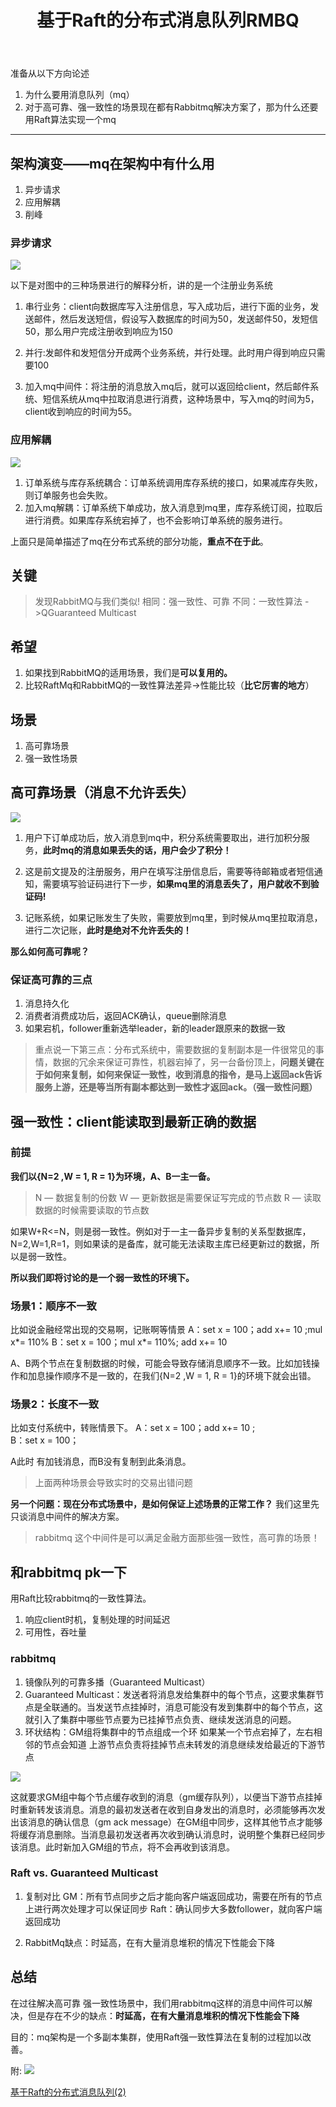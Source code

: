 ﻿---
title: 基于Raft的分布式消息队列RMBQ
tag: schedule
categories: distributed
---



准备从以下方向论述
1. 为什么要用消息队列（mq）
2. 对于高可靠、强一致性的场景现在都有Rabbitmq解决方案了，那为什么还要用Raft算法实现一个mq
<!-- more -->
---

## 架构演变——mq在架构中有什么用
1. 异步请求
2. 应用解耦
3. 削峰

### 异步请求
![](http://op7scj9he.bkt.clouddn.com/IMG_1925.JPG)

以下是对图中的三种场景进行的解释分析，讲的是一个注册业务系统
1. 串行业务：client向数据库写入注册信息，写入成功后，进行下面的业务，发送邮件，然后发送短信，假设写入数据库的时间为50，发送邮件50，发短信50，那么用户完成注册收到响应为150

2. 并行:发邮件和发短信分开成两个业务系统，并行处理。此时用户得到响应只需要100

3. 加入mq中间件：将注册的消息放入mq后，就可以返回给client，然后邮件系统、短信系统从mq中拉取消息进行消费，这种场景中，写入mq的时间为5，client收到响应的时间为55。

### 应用解耦
![](http://op7scj9he.bkt.clouddn.com/_8F8E%7DJXOOYW%29@AF@ZZ%28_4E.png)

1. 订单系统与库存系统耦合：订单系统调用库存系统的接口，如果减库存失败，则订单服务也会失败。
2. 加入mq解耦：订单系统下单成功，放入消息到mq里，库存系统订阅，拉取后进行消费。如果库存系统宕掉了，也不会影响订单系统的服务进行。

上面只是简单描述了mq在分布式系统的部分功能，**重点不在于此**。


## 关键
>发现RabbitMQ与我们类似!
相同：强一致性、可靠
不同：一致性算法 ->QGuaranteed Multicast

## 希望
1. 如果找到RabbitMQ的适用场景，我们是**可以复用的。**
2. 比较RaftMq和RabbitMQ的一致性算法差异->性能比较（**比它厉害的地方**）

## 场景
1. 高可靠场景
2. 强一致性场景

## 高可靠场景（消息不允许丢失）
![](http://op7scj9he.bkt.clouddn.com/TIM%E5%9B%BE%E7%89%8720180514151447.png)

1. 用户下订单成功后，放入消息到mq中，积分系统需要取出，进行加积分服务，**此时mq的消息如果丢失的话，用户会少了积分！**

2. 这是前文提及的注册服务，用户在填写注册信息后，需要等待邮箱或者短信通知，需要填写验证码进行下一步，**如果mq里的消息丢失了，用户就收不到验证码!**

3. 记账系统，如果记账发生了失败，需要放到mq里，到时候从mq里拉取消息，进行二次记账，**此时是绝对不允许丢失的！**

**那么如何高可靠呢？**
### 保证高可靠的三点
1. 消息持久化
2. 消费者消费成功后，返回ACK确认，queue删除消息
3. 如果宕机，follower重新选举leader，新的leader跟原来的数据一致

>重点说一下第三点：分布式系统中，需要数据的复制副本是一件很常见的事情，数据的冗余来保证可靠性，机器宕掉了，另一台备份顶上，**问题关键在于如何来复制，如何来保证一致性，收到消息的指令，是马上返回ack告诉服务上游，还是等当所有副本都达到一致性才返回ack。（强一致性问题）**


## 强一致性：client能读取到最新正确的数据
### 前提
**我们以{N=2 ,W = 1, R = 1}为环境，A、B一主一备。**
>N — 数据复制的份数
W — 更新数据是需要保证写完成的节点数
R — 读取数据的时候需要读取的节点数

如果W+R<=N，则是弱一致性。例如对于一主一备异步复制的关系型数据库，N=2,W=1,R=1，则如果读的是备库，就可能无法读取主库已经更新过的数据，所以是弱一致性。

**所以我们即将讨论的是一个弱一致性的环境下。**
### 场景1：顺序不一致
比如说金融经常出现的交易啊，记账啊等情景
A：set x = 100；add x+= 10 ;mul x*= 110%
B：set x = 100；mul x*= 110%; add x+= 10

A、B两个节点在复制数据的时候，可能会导致存储消息顺序不一致。比如加钱操作和加息操作顺序不是一致的，在我们{N=2 ,W = 1, R = 1}的环境下就会出错。


### 场景2：长度不一致 
比如支付系统中，转账情景下。
A：set x = 100；add x+= 10 ;   
B：set x = 100；

A此时 有加钱消息，而B没有复制到此条消息。

>上面两种场景会导致实时的交易出错问题


**另一个问题：现在分布式场景中，是如何保证上述场景的正常工作？**
我们这里先只谈消息中间件的解决方案。
>rabbitmq 这个中间件是可以满足金融方面那些强一致性，高可靠的场景！

## 和rabbitmq pk一下
用Raft比较rabbitmq的一致性算法。
1. 响应client时机，复制处理的时间延迟
2. 可用性，吞吐量

### rabbitmq
1. 镜像队列的可靠多播（Guaranteed Multicast）
2. Guaranteed Multicast：发送者将消息发给集群中的每个节点，这要求集群节点是全联通的。当发送节点挂掉时，消息可能没有发到集群中的每个节点，这就引入了集群中哪些节点要为已挂掉节点负责、继续发送消息的问题。
3. 环状结构：GM组将集群中的节点组成一个环
如果某一个节点宕掉了，左右相邻的节点会知道
上游节点负责将挂掉节点未转发的消息继续发给最近的下游节点

![](http://op7scj9he.bkt.clouddn.com/TIM%E5%9B%BE%E7%89%8720180514162715.png)

这就要求GM组中每个节点缓存收到的消息（gm缓存队列），以便当下游节点挂掉时重新转发该消息。消息的最初发送者在收到自身发出的消息时，必须能够再次发出该消息的确认信息（gm ack message）在GM组中同步，这样其他节点才能够将缓存消息删除。当消息最初发送者再次收到确认消息时，说明整个集群已经同步该消息。此时新加入GM组的节点，将不会再收到该消息。

### Raft vs. Guaranteed Multicast
1. 复制对比
GM：所有节点同步之后才能向客户端返回成功，需要在所有的节点上进行两次处理才可以保证同步
Raft：确认同步大多数follower，就向客户端返回成功

2. RabbitMq缺点：时延高，在有大量消息堆积的情况下性能会下降


## 总结
在过往解决高可靠 强一致性场景中，我们用rabbitmq这样的消息中间件可以解决，但是存在不少的缺点：**时延高，在有大量消息堆积的情况下性能会下降**

目的：mq架构是一个多副本集群，使用Raft强一致性算法在复制的过程加以改善。

附:
![](http://op7scj9he.bkt.clouddn.com/TIM%E5%9B%BE%E7%89%8720180514163908.png)

[基于Raft的分布式消息队列(2)](http://op7scj9he.bkt.clouddn.com/%E5%9F%BA%E4%BA%8ERaft%E7%9A%84%E5%88%86%E5%B8%83%E5%BC%8F%E6%B6%88%E6%81%AF%E9%98%9F%E5%88%97%282%29.pptx)

